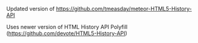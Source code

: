 Updated version of https://github.com/tmeasday/meteor-HTML5-History-API

Uses newer version of HTML History API Polyfill (https://github.com/devote/HTML5-History-API)